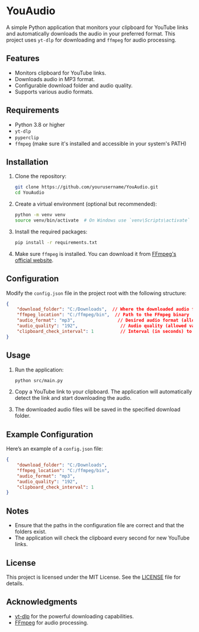 # YouAudio

A simple Python application that monitors your clipboard for YouTube links and automatically downloads the audio in your preferred format. This project uses `yt-dlp` for downloading and `ffmpeg` for audio processing.

## Features

- Monitors clipboard for YouTube links.
- Downloads audio in MP3 format.
- Configurable download folder and audio quality.
- Supports various audio formats.

## Requirements

- Python 3.8 or higher
- `yt-dlp`
- `pyperclip`
- `ffmpeg` (make sure it's installed and accessible in your system's PATH)

## Installation

1. Clone the repository:

   ```bash
   git clone https://github.com/yourusername/YouAudio.git
   cd YouAudio
   ```

2. Create a virtual environment (optional but recommended):

   ```bash
   python -m venv venv
   source venv/bin/activate  # On Windows use `venv\Scripts\activate`
   ```

3. Install the required packages:

   ```bash
   pip install -r requirements.txt
   ```

4. Make sure `ffmpeg` is installed. You can download it from [FFmpeg's official website](https://ffmpeg.org/download.html).

## Configuration

Modify the `config.json` file in the project root with the following structure:

```json
{
    "download_folder": "C:/Downloads",  // Where the downloaded audio files will be saved
    "ffmpeg_location": "C:/ffmpeg/bin",  // Path to the FFmpeg binary
    "audio_format": "mp3",                // Desired audio format (allowed formats: mp3, aac, alac, flac, m4a, opus, vorbis, wav)
    "audio_quality": "192",                // Audio quality (allowed values: 0-10 for VBR or specific bitrates like 128K, 192K, 320K)
    "clipboard_check_interval": 1          // Interval (in seconds) to check the clipboard
}
```

## Usage

1. Run the application:

   ```bash
   python src/main.py
   ```

2. Copy a YouTube link to your clipboard. The application will automatically detect the link and start downloading the audio.

3. The downloaded audio files will be saved in the specified download folder.

## Example Configuration

Here’s an example of a `config.json` file:

```json
{
    "download_folder": "C:/Downloads",
    "ffmpeg_location": "C:/ffmpeg/bin",
    "audio_format": "mp3",
    "audio_quality": "192",
    "clipboard_check_interval": 1
}
```

## Notes

- Ensure that the paths in the configuration file are correct and that the folders exist.
- The application will check the clipboard every second for new YouTube links.

## License

This project is licensed under the MIT License. See the [LICENSE](LICENSE) file for details.

## Acknowledgments

- [yt-dlp](https://github.com/yt-dlp/yt-dlp) for the powerful downloading capabilities.
- [FFmpeg](https://ffmpeg.org/) for audio processing.